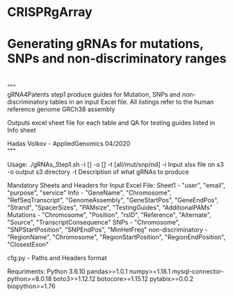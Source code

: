# CRISPRgArray 
#
# Generating gRNAs for mutations, SNPs and non-discriminatory ranges
#

"""<br/>
gRNA4Patents step1 produce guides for Mutation, SNPs and non-discriminatory
tables in an input Excel file.
All listings refer to  the human reference genome GRCh38 assembly

Outputs excel sheet file for each table and QA for testing guides listed in Info sheet

Hadas Volkov - AppliedGenomics 04/2020<br/>
"""

Usage: ./gRNAs_Step1.sh -i [] -o [] -t [all/mut/snp/nd]
        -i Input xlsx file on s3
        -o output s3 directory
        -t Description of what gRNAs to produce

Mandatory Sheets and Headers for Input Excel File:
  Sheet1 - "user", "email", "purpose", "service"
  Info - "GeneName", "Chromosome", "RefSeqTranscript",
      "GenomeAssembly", "GeneStartPos", "GeneEndPos", "Strand", "SpacerSizes",
      "PAMsize", "TestingGuides", "AdditionalPAMs"
  Mutations - "Chromosome", "Position", "rsID", "Reference",
      "Alternate", "Source", "TranscriptConsequence"
  SNPs - "Chromosome", "SNPStartPosition", "SNPEndPos", "MinHetFreq"
  non-discriminatory - "RegionName", "Chromosome", "RegionStartPosition",
      "RegionEndPosition", "ClosestExon"

cfg.py - Paths and Headers format

Requriments:
  Python 3.6.10
    pandas>=1.0.1
    numpy>=1.18.1
    mysql-connector-python>=8.0.18
    boto3>=1.12.12
    botocore>=1.15.12
    pytabix>=0.0.2
    biopython>=1.76
